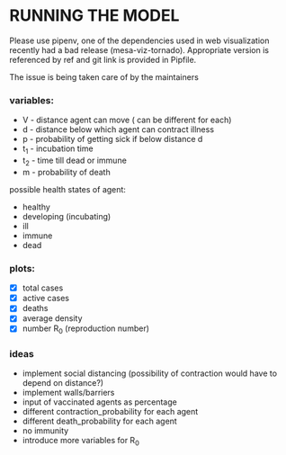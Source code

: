 # RUNNING THE MODEL
Please use pipenv, one of the dependencies used in web visualization recently had a bad release (mesa-viz-tornado).
Appropriate version is referenced by ref and git link is provided in Pipfile.

The issue is being taken care of by the maintainers


### variables:

- V - distance agent can move ( can be different for each)
- d - distance below which agent can contract illness 
- p  - probability of getting sick if below distance d
- t<sub>1</sub> - incubation time
- t<sub>2</sub> - time till dead or immune
- m - probability of death


possible health states of agent:
- healthy
- developing (incubating)
- ill
- immune
- dead


### plots:
- [x] total cases
- [x] active cases
- [x] deaths
- [x] average density
- [x] number R<sub>0</sub> (reproduction number)

### ideas
- implement social distancing (possibility of contraction would have to depend on distance?)
- implement walls/barriers
- input of vaccinated agents as percentage
- different contraction_probability for each agent
- different death_probability for each agent
- no immunity
- introduce more variables for R<sub>0</sub>